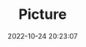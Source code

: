---
weight: 1
images:
- /images/edited/150.jpeg
title: Picture
date: 2022-10-24 20:23:07
tags: [luminarneo,work,ilce7m3]
---